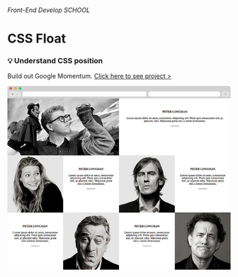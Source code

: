 ###### Front-End Develop SCHOOL

# CSS Float

### :bulb: Understand CSS position

Build out Google Momentum. [Click here to see project >](https://jistudio.github.io/My_CSS_STUDY/14_position/index.html)

[<img src="/ASSETS/float.jpg" alt="float">](https://jistudio.github.io/My_CSS_STUDY/14_position/index.html)

